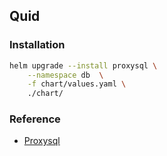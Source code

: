 ## Quid 

### Installation
```bash
helm upgrade --install proxysql \
    --namespace db  \
    -f chart/values.yaml \
    ./chart/
```

### Reference
* [Proxysql](https://github.com/sysown/proxysql)
